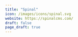 ```yaml
---
title: "Spinal"
icon: /images/icons/spinal.svg
website: https://spinalcms.com/
draft: false
page_draft: true
---
```

